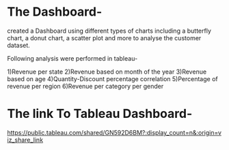 # The Dashboard-

 created a Dashboard using different types of charts including a butterfly chart, a donut chart, a scatter plot and more to analyse the customer dataset.
 
Following analysis were performed in tableau-

1)Revenue per state
2)Revenue based on month of the year
3)Revenue based on age
4)Quantity-Discount percentage correlation
5)Percentage of revenue per region
6)Revenue per category per gender

 
 # The link To Tableau Dashboard-
 
 https://public.tableau.com/shared/GN592D6BM?:display_count=n&:origin=viz_share_link
 
 
 
